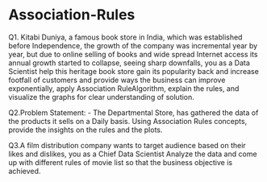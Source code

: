 # Association-Rules

Q1.  Kitabi Duniya, a famous book store in India, which was established before Independence, the growth of the company was incremental year by year, but due to online selling of books and wide spread Internet access its annual growth started to collapse, seeing sharp downfalls, you as a Data Scientist help this heritage book store gain its popularity back and increase footfall of customers and provide ways the business can improve exponentially, apply Association RuleAlgorithm, explain the rules, and visualize the graphs for clear understanding of solution.

Q2.Problem Statement: - 
The Departmental Store, has gathered the data of the products it sells on a Daily basis.
Using Association Rules concepts, provide the insights on the rules and the plots.

Q3.A film distribution company wants to target audience based on their likes and dislikes, you as a Chief Data Scientist Analyze the data and come up with different rules of movie list so that the business objective is achieved.
